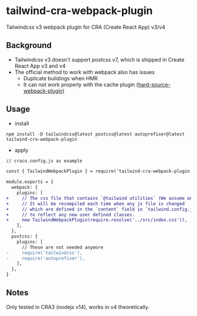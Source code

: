 # tailwind-cra-webpack-plugin
Tailwindcss v3 webpack plugin for CRA (Create React App) v3/v4

## Background
- Tailwindcss v3 doesn't support postcss v7, which is shipped in Create React App v3 and v4
- The official method to work with webpack also has issues
  + Duplicate buildings when HMR
  + It can not work properly with the cache plugin ([hard-source-webpack-plugin](https://www.npmjs.com/package/hard-source-webpack-plugin-fixed-hashbug))

## Usage
- install
```
npm install -D tailwindcss@latest postcss@latest autoprefixer@latest tailwind-cra-webpack-plugin
```

- apply
```diff
// craco.config.js as example

const { TailwindWebpackPlugin } = require('tailwind-cra-webpack-plugin')

module.exports = {
  webpack: {
    plugins: [
+     // The css file that contains `@tailwind utilities` (We assume only one file contains it).
+     // It will be recompiled each time when any js file is changed
+     // which are defined in the `content` field in `tailwind.config.js`,
+     // to reflect any new user defined classes.
+     new TailwindWebpackPlugin(require.resolve('../src/index.css')),
    ],
  },
  postcss: {
    plugins: [
      // These are not needed anymore
-     require('tailwindcss'),
-     require('autoprefixer'),
    ],
  },
}
```

## Notes
Only tested in CRA3 (nodejs v14), works in v4 theoretically.

